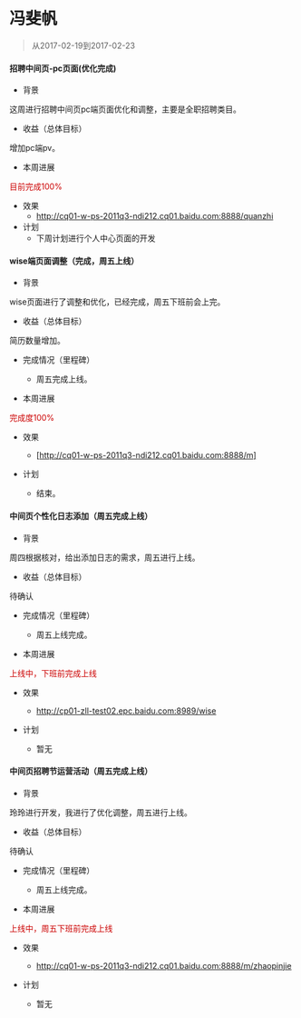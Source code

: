 # 冯斐帆

> 从2017-02-19到2017-02-23

#### 招聘中间页-pc页面(优化完成)

- 背景

这周进行招聘中间页pc端页面优化和调整，主要是全职招聘类目。

- 收益（总体目标）

增加pc端pv。

- 本周进展

<p style="color:#c00">目前完成100%</p>

- 效果
	- http://cq01-w-ps-2011q3-ndi212.cq01.baidu.com:8888/quanzhi
- 计划
	- 下周计划进行个人中心页面的开发
 

#### wise端页面调整（完成，周五上线）

- 背景

wise页面进行了调整和优化，已经完成，周五下班前会上完。

- 收益（总体目标）

简历数量增加。

- 完成情况（里程碑）

	- 周五完成上线。

- 本周进展

<p style="color:#c00">完成度100%</p>

- 效果
	- [http://cq01-w-ps-2011q3-ndi212.cq01.baidu.com:8888/m]

- 计划
	- 结束。


#### 中间页个性化日志添加（周五完成上线）

- 背景

周四根据核对，给出添加日志的需求，周五进行上线。

- 收益（总体目标）

待确认

- 完成情况（里程碑）

	- 周五上线完成。

- 本周进展

<p style="color:#c00">上线中，下班前完成上线</p>

- 效果
	- http://cp01-zll-test02.epc.baidu.com:8989/wise

- 计划
	- 暂无
	
#### 中间页招聘节运营活动（周五完成上线）

- 背景

玲玲进行开发，我进行了优化调整，周五进行上线。

- 收益（总体目标）

待确认

- 完成情况（里程碑）

	- 周五上线完成。

- 本周进展

<p style="color:#c00">上线中，周五下班前完成上线</p>

- 效果
	- http://cq01-w-ps-2011q3-ndi212.cq01.baidu.com:8888/m/zhaopinjie

- 计划
	- 暂无
